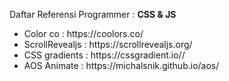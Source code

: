 Daftar Referensi Programmer :
<b>CSS & JS</b>
<ul>
  <li>Color co : https://coolors.co/</li>
  <li>ScrollRevealjs : https://scrollrevealjs.org/</li>
  <li>CSS gradients : https://cssgradient.io//</li>
  <li>AOS Animate : https://michalsnik.github.io/aos/</li>
</ul>
